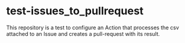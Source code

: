 # test-issues_to_pullrequest
This repository is a test to configure an Action that processes the csv attached to an Issue and creates a pull-request with its result.
